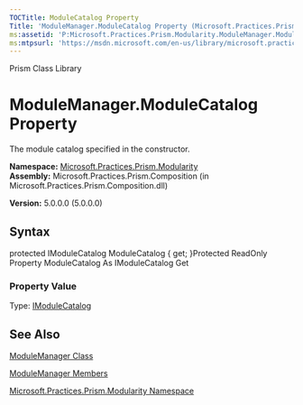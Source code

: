 ```yaml
---
TOCTitle: ModuleCatalog Property
Title: 'ModuleManager.ModuleCatalog Property (Microsoft.Practices.Prism.Modularity)'
ms:assetid: 'P:Microsoft.Practices.Prism.Modularity.ModuleManager.ModuleCatalog'
ms:mtpsurl: 'https://msdn.microsoft.com/en-us/library/microsoft.practices.prism.modularity.modulemanager.modulecatalog(v=pandp.50)'
---
```


Prism Class Library

ModuleManager.ModuleCatalog Property
========================================

The module catalog specified in the constructor.

**Namespace:** [Microsoft.Practices.Prism.Modularity](https://msdn.microsoft.com/library/microsoft.practices.prism.modularity)
**Assembly:** Microsoft.Practices.Prism.Composition (in Microsoft.Practices.Prism.Composition.dll)

**Version:** 5.0.0.0 (5.0.0.0)

## Syntax


protected IModuleCatalog ModuleCatalog { get; }Protected ReadOnly Property ModuleCatalog As IModuleCatalog Get
### Property Value

Type: [IModuleCatalog](https://msdn.microsoft.com/library/microsoft.practices.prism.modularity.imodulecatalog)

See Also
--------


[ModuleManager Class](https://msdn.microsoft.com/library/microsoft.practices.prism.modularity.modulemanager)

[ModuleManager Members](https://msdn.microsoft.com/allmembers.t:microsoft.practices.prism.modularity.modulemanager)

[Microsoft.Practices.Prism.Modularity Namespace](https://msdn.microsoft.com/library/microsoft.practices.prism.modularity)
